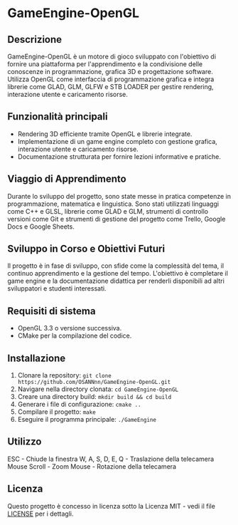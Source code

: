 # GameEngine-OpenGL

## Descrizione

GameEngine-OpenGL è un motore di gioco sviluppato con l'obiettivo di fornire una piattaforma per l'apprendimento e la condivisione delle conoscenze in programmazione, grafica 3D e progettazione software. Utilizza OpenGL come interfaccia di programmazione grafica e integra librerie come GLAD, GLM, GLFW e STB LOADER per gestire rendering, interazione utente e caricamento risorse.

## Funzionalità principali

- Rendering 3D efficiente tramite OpenGL e librerie integrate.
- Implementazione di un game engine completo con gestione grafica, interazione utente e caricamento risorse.
- Documentazione strutturata per fornire lezioni informative e pratiche.

## Viaggio di Apprendimento

Durante lo sviluppo del progetto, sono state messe in pratica competenze in programmazione, matematica e linguistica. Sono stati utilizzati linguaggi come C++ e GLSL, librerie come GLAD e GLM, strumenti di controllo versioni come Git e strumenti di gestione del progetto come Trello, Google Docs e Google Sheets.

## Sviluppo in Corso e Obiettivi Futuri

Il progetto è in fase di sviluppo, con sfide come la complessità del tema, il continuo apprendimento e la gestione del tempo. L'obiettivo è completare il game engine e la documentazione didattica per renderli disponibili ad altri sviluppatori e studenti interessati.

## Requisiti di sistema

- OpenGL 3.3 o versione successiva.
- CMake per la compilazione del codice.

## Installazione

1. Clonare la repository: `git clone https://github.com/OSANNnn/GameEngine-OpenGL.git`
2. Navigare nella directory clonata: `cd GameEngine-OpenGL`
3. Creare una directory build: `mkdir build && cd build`
4. Generare i file di configurazione: `cmake ..`
5. Compilare il progetto: `make`
6. Eseguire il programma principale: `./GameEngine`

## Utilizzo

ESC - Chiude la finestra
W, A, S, D, E, Q - Traslazione della telecamera
Mouse Scroll - Zoom
Mouse - Rotazione della telecamera

## Licenza

Questo progetto è concesso in licenza sotto la Licenza MIT - vedi il file [LICENSE](LICENSE) per i dettagli.
